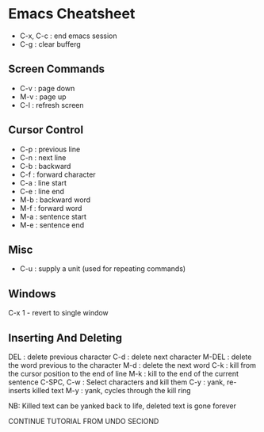 Emacs Cheatsheet
================

* C-x, C-c : end emacs session
* C-g : clear bufferg

Screen Commands
---------------
* C-v : page down
* M-v : page up
* C-l : refresh screen


Cursor Control
-------------
* C-p : previous line
* C-n : next line
* C-b : backward
* C-f : forward character
* C-a : line start
* C-e : line end
* M-b : backward word
* M-f : forward word
* M-a : sentence start
* M-e : sentence end

Misc
----
* C-u : supply a unit (used for repeating commands)


Windows
-------
C-x 1 - revert to single window

Inserting And Deleting
----------------------

DEL : delete previous character
C-d : delete next character
M-DEL : delete the word previous to the character
M-d : delete the next word
C-k : kill from the cursor position to the end of line
M-k : kill to the end of the current sentence
C-SPC, C-w : Select characters and kill them
C-y : yank, re-inserts killed text
M-y : yank, cycles through the kill ring

NB: Killed text can be yanked back to life, deleted text is gone forever

CONTINUE TUTORIAL FROM UNDO SECIOND

